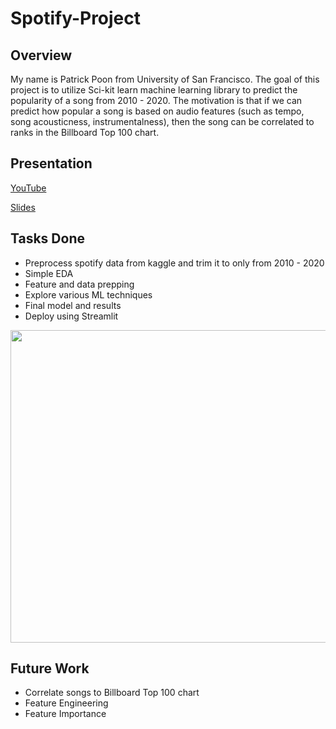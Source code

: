# Spotify-Project

## Overview

My name is Patrick Poon from University of San Francisco. The goal of this project is to utilize Sci-kit learn machine learning library to predict the popularity of a song from 2010 - 2020. The motivation is that if we can predict how popular a song is based on audio features (such as tempo, song acousticness, instrumentalness), then the song can be correlated to ranks in the Billboard Top 100 chart. 

## Presentation

[YouTube](https://youtu.be/2pIpGGBVDko)

[Slides](https://docs.google.com/presentation/d/1HEk3zd9xb0B0xOpjPfoXCBZ4ghR7ZOaex5yVO35-6Yk/edit?usp=sharing)

## Tasks Done
- Preprocess spotify data from kaggle and trim it to only from 2010 - 2020
- Simple EDA
- Feature and data prepping
- Explore various ML techniques
- Final model and results 
- Deploy using Streamlit 


<img src="/streamlit-demo.gif" width="800" height="500"/>

## Future Work
- Correlate songs to Billboard Top 100 chart
- Feature Engineering
- Feature Importance
